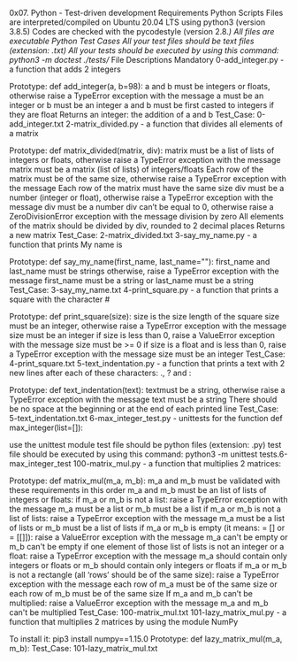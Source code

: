 0x07. Python - Test-driven development
Requirements
Python Scripts
Files are interpreted/compiled on Ubuntu 20.04 LTS using python3 (version 3.8.5)
Codes are checked with the pycodestyle (version 2.8.*)
All files are executable
Python Test Cases
All your test files should be text files (extension: .txt)
All your tests should be executed by using this command: python3 -m doctest ./tests/*
File Descriptions
Mandatory
0-add_integer.py - a function that adds 2 integers

Prototype: def add_integer(a, b=98):
a and b must be integers or floats, otherwise raise a TypeError exception with the message a must be an integer or b must be an integer
a and b must be first casted to integers if they are float
Returns an integer: the addition of a and b
Test_Case: 0-add_integer.txt
2-matrix_divided.py - a function that divides all elements of a matrix

Prototype: def matrix_divided(matrix, div):
matrix must be a list of lists of integers or floats, otherwise raise a TypeError exception with the message matrix must be a matrix (list of lists) of integers/floats
Each row of the matrix must be of the same size, otherwise raise a TypeError exception with the message Each row of the matrix must have the same size
div must be a number (integer or float), otherwise raise a TypeError exception with the message div must be a number
div can’t be equal to 0, otherwise raise a ZeroDivisionError exception with the message division by zero
All elements of the matrix should be divided by div, rounded to 2 decimal places
Returns a new matrix
Test_Case: 2-matrix_divided.txt
3-say_my_name.py - a function that prints My name is <first name> <last name>

Prototype: def say_my_name(first_name, last_name=""):
first_name and last_name must be strings otherwise, raise a TypeError exception with the message first_name must be a string or last_name must be a string
Test_Case: 3-say_my_name.txt
4-print_square.py - a function that prints a square with the character #

Prototype: def print_square(size):
size is the size length of the square
size must be an integer, otherwise raise a TypeError exception with the message size must be an integer
if size is less than 0, raise a ValueError exception with the message size must be >= 0
if size is a float and is less than 0, raise a TypeError exception with the message size must be an integer
Test_Case: 4-print_square.txt
5-text_indentation.py - a function that prints a text with 2 new lines after each of these characters: ., ? and :

Prototype: def text_indentation(text):
textmust be a string, otherwise raise a TypeError exception with the message text must be a string
There should be no space at the beginning or at the end of each printed line
Test_Case: 5-text_indentation.txt
6-max_integer_test.py - unittests for the function def max_integer(list=[]):

use the unittest module
test file should be python files (extension: .py)
test file should be executed by using this command: python3 -m unittest tests.6-max_integer_test
100-matrix_mul.py - a function that multiplies 2 matrices:

Prototype: def matrix_mul(m_a, m_b):
m_a and m_b must be validated with these requirements in this order
m_a and m_b must be an list of lists of integers or floats:
if m_a or m_b is not a list: raise a TypeError exception with the message m_a must be a list or m_b must be a list
if m_a or m_b is not a list of lists: raise a TypeError exception with the message m_a must be a list of lists or m_b must be a list of lists
if m_a or m_b is empty (it means: = [] or = [[]]): raise a ValueError exception with the message m_a can't be empty or m_b can't be empty
if one element of those list of lists is not an integer or a float: raise a TypeError exception with the message m_a should contain only integers or floats or m_b should contain only integers or floats
if m_a or m_b is not a rectangle (all ‘rows’ should be of the same size): raise a TypeError exception with the message each row of m_a must be of the same size or each row of m_b must be of the same size
If m_a and m_b can’t be multiplied: raise a ValueError exception with the message m_a and m_b can't be multiplied
Test_Case: 100-matrix_mul.txt
101-lazy_matrix_mul.py - a function that multiplies 2 matrices by using the module NumPy

To install it: pip3 install numpy==1.15.0
Prototype: def lazy_matrix_mul(m_a, m_b):
Test_Case: 101-lazy_matrix_mul.txt

